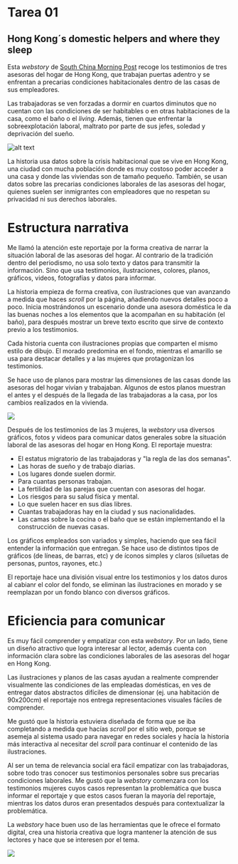 # Tarea 01
## Hong Kong´s domestic helpers and where they sleep
Esta *webstory* de [South China Morning Post](https://multimedia.scmp.com/infographics/news/hong-kong/article/3290257/helpers-bedtime-stories/) recoge los testimonios de tres asesoras del hogar de Hong Kong, que trabajan puertas adentro y se enfrentan a precarias condiciones habitacionales dentro de las casas de sus empleadores.

Las trabajadoras se ven forzadas a dormir en cuartos diminutos que no cuentan con las condiciones de ser habitables o en otras habitaciones de la casa, como el baño o el *living*. Además, tienen que enfrentar la sobreexplotación laboral, maltrato por parte de sus jefes, soledad y deprivación del sueño.

![alt text](<Captura de pantalla 2025-08-24 204329-1.png>)

La historia usa datos sobre la crisis habitacional que se vive en Hong Kong, una ciudad con mucha población donde es muy costoso poder acceder a una casa y donde las viviendas son de tamaño pequeño. También, se usan datos sobre las precarias condiciones laborales de las asesoras del hogar, quienes suelen ser inmigrantes con empleadores que no respetan su privacidad ni sus derechos laborales.

# Estructura narrativa
Me llamó la atención este reportaje por la forma creativa de narrar la situación laboral de las asesoras del hogar. Al contrario de la tradición dentro del periodismo, no usa solo texto y datos para transmitir la información. Sino que usa testimonios, ilustraciones, colores, planos, gráficos, videos, fotografías y datos para informar.

La historia empieza de forma creativa, con ilustraciones que van avanzando a medida que haces *scroll* por la página, añadiendo nuevos detalles poco a poco. Inicia mostrándonos un escenario donde una asesora doméstica le da las buenas noches a los elementos que la acompañan en su habitación (el baño), para después mostrar un breve texto escrito que sirve de contexto previo a los testimonios.

Cada historia cuenta con ilustraciones propias que comparten el mismo estilo de dibujo. El morado predomina en el fondo, mientras el amarillo se usa para destacar detalles y a las mujeres que protagonizan los testimonios.  

Se hace uso de planos para mostrar las dimensiones de las casas donde las asesoras del hogar vivían y trabajaban. Algunos de estos planos muestran el antes y el después de la llegada de las trabajadoras a la casa, por los cambios realizados en la vivienda.


 ![ ](<Captura de pantalla 2025-08-24 195114-2.png>)

Después de los testimonios de las 3 mujeres, la *webstory* usa diversos gráficos, fotos y videos para comunicar datos generales sobre la situación laboral de las asesoras del hogar en Hong Kong. El reportaje muestra:
* El estatus migratorio de las trabajadoras y "la regla de las dos semanas".
* Las horas de sueño y de trabajo diarias.
* Los lugares donde suelen dormir.
* Para cuantas personas trabajan.
* La fertilidad de las parejas que cuentan con asesoras del hogar.
* Los riesgos para su salud física y mental.
* Lo que suelen hacer en sus días libres.
* Cuantas trabajadoras hay en la ciudad y sus nacionalidades.
* Las camas sobre la cocina o el baño que se están implementando el la construcción de nuevas casas.

Los gráficos empleados son variados y simples, haciendo que sea fácil entender la información que entregan. Se hace uso de distintos tipos de gráficos (de líneas, de barras, etc) y de íconos simples y claros (siluetas de personas, puntos, rayones, etc.)


El reportaje hace una división visual entre los testimonios y los datos duros al cabianr el color del fondo, se eliminan las ilustraciones en morado y se reemplazan por un fondo blanco con diversos gráficos.
# Eficiencia para comunicar
Es muy fácil comprender y empatizar con esta *webstory*. Por un lado, tiene un diseño atractivo que logra interesar al lector, además cuenta con información clara sobre las condiciones laborales de las asesoras del hogar en Hong Kong.

Las ilustraciones y planos de las casas ayudan a realmente comprender visualmente las condiciones de las empleadas domésticas, en ves de entregar datos abstractos difíciles de dimensionar (ej. una habitación de 90x200cm) el reportaje nos entrega representaciones visuales fáciles de comprender.

Me gustó que la historia estuviera diseñada de forma que se iba completando a medida que hacías *scroll* por el sitio web, porque se asemeja al sistema usado para navegar en redes sociales y hacía la historia más interactiva al necesitar del *scroll* para continuar el contenido de las ilustraciones.

Al ser un tema de relevancia social era fácil empatizar con las trabajadoras, sobre todo tras conocer sus testimonios personales sobre sus precarias condiciones laborales. Me gustó que la *webstory* comenzara con los testimonios mujeres cuyos casos representan la problemática que busca informar el reportaje y que estos casos fueran la mayoría del reportaje, mientras los datos duros eran presentados después para contextualizar la problemática.

La *webstory* hace buen uso de las herramientas que le ofrece el formato digital, crea una historia creativa que logra mantener la atención de sus lectores y hace que se interesen por el tema.

![ ](<Captura de pantalla 2025-08-28 224831.png>)





